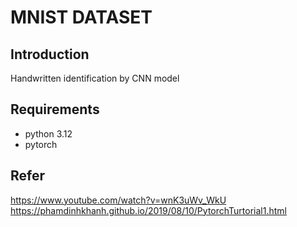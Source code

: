 # MNIST DATASET
## Introduction
Handwritten identification by CNN model
## Requirements
- python 3.12
- pytorch 
## Refer
https://www.youtube.com/watch?v=wnK3uWv_WkU
https://phamdinhkhanh.github.io/2019/08/10/PytorchTurtorial1.html

